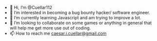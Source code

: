 - 👋 Hi, I’m @Cuellar112
- 👀 I’m interested in becoming a bug bounty hacker/ software engineer.
- 🌱 I’m currently learning Javascript and am trying to improve a lot.
- 💞️ I’m looking to collaborate on some games or anything in general that will help me get more use out of coding.
- 📫 How to reach me caesar.i.cuellar@gmail.com

<!---
Cuellar112/Cuellar112 is a ✨ special ✨ repository because its `README.md` (this file) appears on your GitHub profile.
You can click the Preview link to take a look at your changes.
--->
